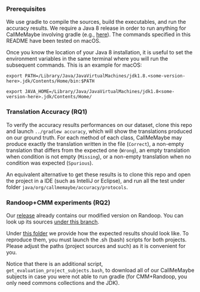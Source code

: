 
### Prerequisites
We use gradle to compile the sources, build the executables, and run the accuracy results. We require a Java 8 release in order to run anything for CallMeMaybe involving gradle (e.g., <a href=https://www.oracle.com/java/technologies/javase/javase-jdk8-downloads.html> here</a>). The commands specified in this README have been tested on macOS.

Once you know the location of your Java 8 installation, it is useful to set the environment variables in the same terminal where you will run the subsequent commands. This is an example for macOS:

```
export PATH=/Library/Java/JavaVirtualMachines/jdk1.8.<some-version-here>.jdk/Contents/Home/bin:$PATH

export JAVA_HOME=/Library/Java/JavaVirtualMachines/jdk1.8<some-version-here>.jdk/Contents/Home/
```

### Translation Accuracy (RQ1)

To verify the accuracy results performances on our dataset, clone this repo and launch `../gradlew accuracy`, which will show the translations produced on our ground truth. For each method of each class, CallMeMaybe may produce exactly the translation written in the file (`Correct`), a non-empty translation that differs from the expected one (`Wrong`), an empty translation when condition is not empty (`Missing`), or a non-empty translation when no condition was expected (`Spurious`).

An equivalent alternative to get these results is to clone this repo and open the project in a IDE (such as IntelliJ or Eclipse), and run all the test under folder `java/org/callmemaybe/accuracy/protocols`.

### Randoop+CMM experiments (RQ2)
Our [release](https://github.com/ariannab/callmemaybe/releases/tag/ASE22) already contains our modified version on Randoop. You can look up its sources  [under this branch](https://github.com/ariannab/randoop/tree/cmm-checks).

Under [this folder](https://github.com/ariannab/callmemaybe/tree/master/ase-22-experiments) we provide how the expected results should look like. To reproduce them, you must launch the .sh (bash) scripts for both projects. Please adjust the paths (project sources and such) as it is convenient for you.

Notice that there is an additional script, `get_evaluation_project_subjects.bash`, to download all of our CallMeMaybe subjects in case you were not able to run gradle (for CMM+Randoop, you only need commons collections and the JDK).
